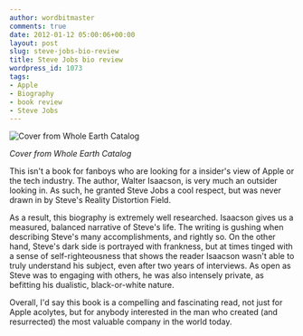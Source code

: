 ```yaml
---
author: wordbitmaster
comments: true
date: 2012-01-12 05:00:06+00:00
layout: post
slug: steve-jobs-bio-review
title: Steve Jobs bio review
wordpress_id: 1073
tags:
- Apple
- Biography
- book review
- Steve Jobs
---
```


![Cover from Whole Earth Catalog](http://media.tumblr.com/tumblr_lxlqk5CIEe1qfn08u.jpg)




_Cover from Whole Earth Catalog_




This isn't a book for fanboys who are looking for a insider's view of Apple or the tech industry. The author, Walter Isaacson, is very much an outsider looking in. As such, he granted Steve Jobs a cool respect, but was never drawn in by Steve's Reality Distortion Field.




As a result, this biography is extremely well researched. Isaacson gives us a measured, balanced narrative of Steve's life. The writing is gushing when describing Steve's many accomplishments, and rightly so. On the other hand, Steve's dark side is portrayed with frankness, but at times tinged with a sense of self-righteousness that shows the reader Isaacson wasn't able to truly understand his subject, even after two years of interviews. As open as Steve was to engaging with others, he was also intensely private, as befitting his dualistic, black-or-white nature.




Overall, I'd say this book is a compelling and fascinating read, not just for Apple acolytes, but for anybody interested in the man who created (and resurrected) the most valuable company in the world today.
